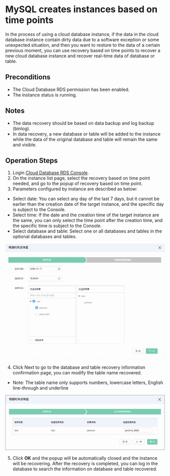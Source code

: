 # MySQL creates instances based on time points
In the process of using a cloud database instance, if the data in the cloud database instance contain dirty data due to a software exception or some unexpected situation, and then you want to restore to the data of a certain previous moment, you can use recovery based on time points to recover a new cloud database instance and recover real-time data of database or table.

## Preconditions
* The Cloud Database RDS permission has been enabled.
* The instance status is running.

## Notes 
* The data recovery should be based on data backup and log backup (binlog).
* In data recovery, a new database or table will be added to the instance while the data of the original database and table will remain the same and visible.

## Operation Steps
1. Login [Cloud Database RDS Console](https://rds-console.jdcloud.com/database).
2. On the instance list page, select the recovery based on time point needed, and go to the popup of recovery based on time point.
3. Parameters configured by instance are described as below:

* Select date: You can select any day of the last 7 days, but it cannot be earlier than the creation date of the target instance, and the specific day is subject to the Console.
* Select time: If the date and the creation time of the target instance are the same, you can only select the time point after the creation time, and the specific time is subject to the Console.
* Select database and table: Select one or all databases and tables in the optional databases and tables.

![根据时间点创建](../../../../../../image/RDS/recover_Select_database.jpg)

4. Click Next to go to the database and table recovery information confirmation page, you can modify the table name recovered.

* Note: The table name only supports numbers, lowercase letters, English line-through and underline

![根据时间点创建](../../../../../../image/RDS/recover_table_name.jpg)

5. Click **OK** and the popup will be automatically closed and the instance will be recovering. After the recovery is completed, you can log in the database to search the information on database and table recovered.